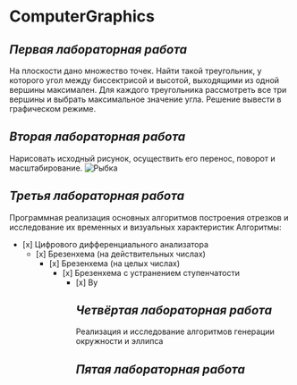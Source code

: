 # ComputerGraphics

## *Первая лабораторная работа*
На плоскости дано множество точек. Найти такой треугольник, у которого угол между биссектрисой и высотой, выходящими из одной вершины максимален.
Для каждого треугольника рассмотреть все три вершины и выбрать максимальное значение угла.
Решение вывести в графическом режиме.


## *Вторая лабораторная работа*
Нарисовать исходный рисунок, осуществить его перенос, поворот и масштабирование.
![Рыбка](https://user-images.githubusercontent.com/54107546/85201369-735f7480-b307-11ea-85f2-b97f5d11644e.jpg)


## *Третья лабораторная работа*
Программная реализация основных алгоритмов построения отрезков и исследование их временных и визуальных характеристик
Алгоритмы: 
<ul><li>[x] Цифрового дифференциального анализатора  
  
<ul><li>[x] Брезенхема (на действительных числах)  
  
<ul><li>[x] Брезенхема (на целых числах)
  
<ul><li>[x] Брезенхема с устранением ступенчатости
  
<ul><li>[x] Ву
  

## *Четвёртая лабораторная работа*
Реализация и исследование алгоритмов генерации окружности и эллипса


## *Пятая лабораторная работа*
